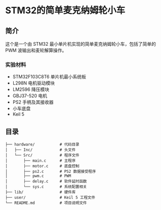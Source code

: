# STM32的简单麦克纳姆轮小车

## 简介

这个是一个由 STM32 最小单片机实现的简单麦克纳姆轮小车，包括了简单的 PWM 波输出和麦轮解算操作。

### 实验材料

- STM32F103C8T6 单片机最小系统板
- L298N 电机驱动模块
- LM2596 降压模块
- GBJ37-520 电机
- PS2 手柄及其接收器
- 小车底盘
- Keil 5

## 目录

```
├── hardware/           # 代码目录
│   ├── Inc/            # 头文件
│   └── Src/            # 程序文件
│       ├── main.c      # 主程序
│       ├── motor.c     # 底盘控制
│       ├── ps2.c       # PS2 数据接受程序
│       ├── pwm.c       # PWM
│       ├── delay.c     # 软件延时函数
│       └── sys.c       # 系统配置相关
├── lib/                # 硬件库
├── user/               # Keil 5 工程文件
└── README.md           # 项目说明文件
```
